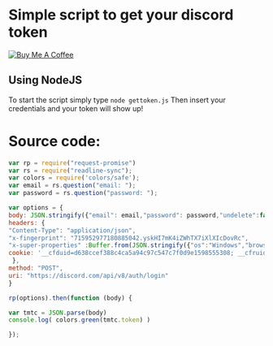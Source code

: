 # Simple script to get your discord token
[![Buy Me A Coffee](https://www.buymeacoffee.com/assets/img/custom_images/orange_img.png)](https://www.buymeacoffee.com/saravenpi)
## Using NodeJS

To start the script simply type 
```node gettoken.js```
Then insert your credentials and your token will show up!

# Source code:
```javascript 
var rp = require("request-promise")
var rs = require("readline-sync");
var colors = require('colors/safe');
var email = rs.question("email: ");
var password = rs.question("password: ");

var options = {
body: JSON.stringify({"email": email,"password": password,"undelete":false,"captcha_key":null,"login_source":null,"gift_code_sku_id":null}),
headers: {
"Content-Type": "application/json",
"x-fingerprint": "715952977180885042.yskHI7mK4iZWhTX7iXlXIcDovRc",
"x-super-properties" :Buffer.from(JSON.stringify({"os":"Windows","browser":"Chrome","device":"","browser_user_agent":"Mozilla/5.0 (Windows NT 10.0; Win64; x64) AppleWebKit/537.36 (KHTML, like Gecko) Chrome/83.0.4103.61 Safari/537.36","browser_version":"83.0.4103.61","os_version":"10","referring_domain":"discord.com","referrer_current":"","referring_domain_current":"","release_channel":"stable","client_build_number":60856,"client_event_source":null}), "utf-8").toString("base64"),
cookie: '__cfduid=d638ccef388c4ca5a94c97c547c7f0d9e1598555308; __cfruid=4d17c1a957fba3c0a08c74ea83114af675f7ef19-1598796039;'
 },
method: "POST",
uri: "https://discord.com/api/v8/auth/login"
}

rp(options).then(function (body) {

var tmtc = JSON.parse(body)
console.log( colors.green(tmtc.token) )

});
```
